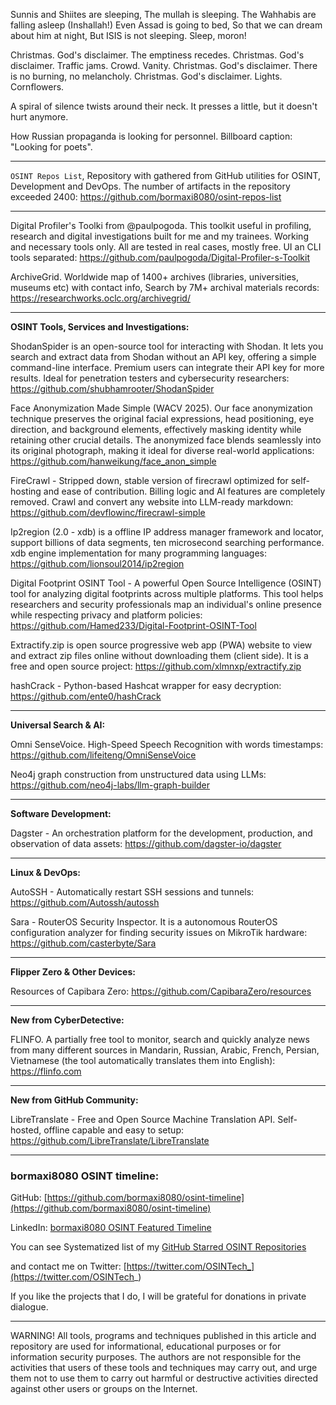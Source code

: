 
Sunnis and Shiites are sleeping,
The mullah is sleeping.
The Wahhabis are falling asleep
(Inshallah!)
Even Assad is going to bed,
So that we can dream about him at night,
But ISIS is not sleeping.
Sleep, moron!


Christmas. God's disclaimer. The emptiness recedes.
Christmas. God's disclaimer. Traffic jams. Crowd. Vanity.
Christmas. God's disclaimer. There is no burning, no melancholy.
Christmas. God's disclaimer. Lights. Cornflowers.


A spiral of silence twists around their neck.
It presses a little, but it doesn't hurt anymore.


How Russian propaganda is looking for personnel. Billboard caption: "Looking for poets".

----

```OSINT Repos List```, Repository with gathered from GitHub utilities for OSINT, Development and DevOps. The number of artifacts in the repository exceeded 2400: https://github.com/bormaxi8080/osint-repos-list

----

Digital Profiler's Toolki from @paulpogoda. This toolkit useful in profiling, research and digital investigations built for me and my trainees. Working and necessary tools only. All are tested in real cases, mostly free. UI an CLI tools separated: https://github.com/paulpogoda/Digital-Profiler-s-Toolkit

ArchiveGrid. Worldwide map of 1400+ archives (libraries, universities, museums etc) with contact info, Search by 7M+ archival materials records: https://researchworks.oclc.org/archivegrid/

----

**OSINT Tools, Services and Investigations:**

ShodanSpider is an open-source tool for interacting with Shodan. It lets you search and extract data from Shodan without an API key, offering a simple command-line interface. Premium users can integrate their API key for more results. Ideal for penetration testers and cybersecurity researchers: https://github.com/shubhamrooter/ShodanSpider

Face Anonymization Made Simple (WACV 2025). Our face anonymization technique preserves the original facial expressions, head positioning, eye direction, and background elements, effectively masking identity while retaining other crucial details. The anonymized face blends seamlessly into its original photograph, making it ideal for diverse real-world applications: https://github.com/hanweikung/face_anon_simple

FireCrawl - Stripped down, stable version of firecrawl optimized for self-hosting and ease of contribution. Billing logic and AI features are completely removed. Crawl and convert any website into LLM-ready markdown: https://github.com/devflowinc/firecrawl-simple

Ip2region (2.0 - xdb) is a offline IP address manager framework and locator, support billions of data segments, ten microsecond searching performance. xdb engine implementation for many programming languages: https://github.com/lionsoul2014/ip2region

Digital Footprint OSINT Tool - A powerful Open Source Intelligence (OSINT) tool for analyzing digital footprints across multiple platforms. This tool helps researchers and security professionals map an individual's online presence while respecting privacy and platform policies: https://github.com/Hamed233/Digital-Footprint-OSINT-Tool

Extractify.zip is open source progressive web app (PWA) website to view and extract zip files online without downloading them (client side). It is a free and open source project: https://github.com/xlmnxp/extractify.zip

hashCrack - Python-based Hashcat wrapper for easy decryption: https://github.com/ente0/hashCrack

----

**Universal Search & AI:**

Omni SenseVoice. High-Speed Speech Recognition with words timestamps: https://github.com/lifeiteng/OmniSenseVoice

Neo4j graph construction from unstructured data using LLMs: https://github.com/neo4j-labs/llm-graph-builder

---

**Software Development:**

Dagster - An orchestration platform for the development, production, and observation of data assets: https://github.com/dagster-io/dagster

----

**Linux & DevOps:**

AutoSSH - Automatically restart SSH sessions and tunnels: https://github.com/Autossh/autossh

Sara - RouterOS Security Inspector. It is a autonomous RouterOS configuration analyzer for finding security issues on MikroTik hardware: https://github.com/casterbyte/Sara

----

**Flipper Zero & Other Devices:**

Resources of Capibara Zero: https://github.com/CapibaraZero/resources

----

**New from CyberDetective:**

FLINFO. A partially free tool to monitor, search and quickly analyze news from many different sources in Mandarin, Russian, Arabic, French, Persian, Vietnamese (the tool automatically translates them into English): https://flinfo.com

----

**New from GitHub Community:**

LibreTranslate - Free and Open Source Machine Translation API. Self-hosted, offline capable and easy to setup: https://github.com/LibreTranslate/LibreTranslate

----
### bormaxi8080 OSINT timeline:

GitHub: [https://github.com/bormaxi8080/osint-timeline](https://github.com/bormaxi8080/osint-timeline)

LinkedIn: [bormaxi8080 OSINT Featured Timeline](https://www.linkedin.com/in/osintech/details/featured/)

You can see Systematized list of my [GitHub Starred OSINT Repositories](https://github.com/bormaxi8080/osint-repos-list)

and contact me on Twitter: [https://twitter.com/OSINTech_](https://twitter.com/OSINTech_)

If you like the projects that I do, I will be grateful for donations in private dialogue.

----

WARNING! All tools, programs and techniques published in this article and repository are used for informational, educational purposes or for information security purposes. The authors are not responsible for the activities that users of these tools and techniques may carry out, and urge them not to use them to carry out harmful or destructive activities directed against other users or groups on the Internet.
